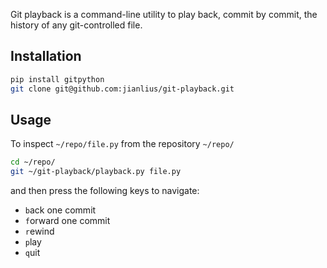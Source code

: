 Git playback is a command-line utility to play back, commit by commit, the history of any git-controlled file.

## Installation
```sh
pip install gitpython
git clone git@github.com:jianlius/git-playback.git
```

## Usage
To inspect `~/repo/file.py` from the repository `~/repo/`
```sh
cd ~/repo/
git ~/git-playback/playback.py file.py
```
and then press the following keys to navigate:
* `b`ack one commit
* `f`orward one commit
* `r`ewind
* `p`lay
* `q`uit
